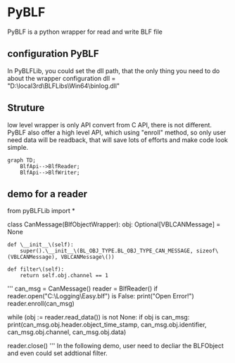 # PyBLF
PyBLF is a python wrapper for read and write BLF file

## configuration PyBLF
In PyBLFLib, you could set the dll path, that the only thing you need to do about the wrapper configuration 
dll = "D:\\local3rd\\BLFLibs\\Win64\\binlog.dll"

## Struture
low level wrapper is only API convert from C API, there is not different.
PyBLF also offer a high level API, which using "enroll" method, so only user need data will be readback, that will save lots of efforts and make code look simple.

```mermaid
graph TD;
    BlfApi-->BlfReader;
    BlfApi-->BlfWriter;
```

## demo for a reader


from pyBLFLib import *


class CanMessage\(BlfObjectWrapper):
    obj: Optional\[VBLCANMessage] = None

    def \__init__\(self):
        super().\__init__\(BL_OBJ_TYPE.BL_OBJ_TYPE_CAN_MESSAGE, sizeof\(VBLCANMessage), VBLCANMessage\())

    def filter\(self):
        return self.obj.channel == 1

'''
can_msg = CanMessage\()
reader = BlfReader\()
if reader.open\("C:\\Logging\\Easy.blf") is False:
    print\("Open Error!")
reader.enroll\(can_msg)


while \(obj := reader.read_data\()) is not None:
    if obj is can_msg:
        print\(can_msg.obj.header.object_time_stamp, can_msg.obj.identifier, can_msg.obj.channel, can_msg.obj.data)

reader.close\()
'''
In the following demo, user need to decliar the BLFObject and even could set addtional filter.
